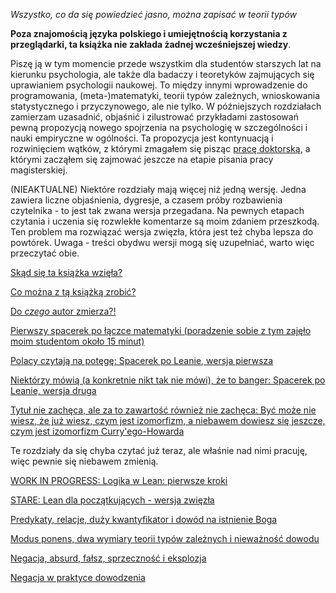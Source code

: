 *Wszystko, co da się powiedzieć jasno, można zapisać w teorii typów*

**Poza znajomością języka polskiego i umiejętnością korzystania z przeglądarki, ta książka nie
zakłada żadnej wcześniejszej wiedzy**.

Piszę ją w tym momencie przede wszystkim dla studentów starszych lat na kierunku psychologia, ale
także dla badaczy i teoretyków zajmujących się uprawianiem psychologii naukowej. To między innymi
wprowadzenie do programowania, (meta-)matematyki, teorii typów zależnych, wnioskowania
statystycznego i przyczynowego, ale nie tylko. W późniejszych rozdziałach zamierzam uzasadnić,
objaśnić i zilustrować przykładami zastosowań pewną propozycją nowego spojrzenia na psychologię w
szczególności i nauki empiryczne w ogólności. Ta propozycja jest kontynuacją i rozwinięciem wątków,
z którymi zmagałem się pisząc [pracę doktorską](./rozdzialy/praca_doktorska.pdf), a którymi zacząłem
się zajmować jeszcze na etapie pisania pracy magisterskiej.

(NIEAKTUALNE) Niektóre rozdziały mają więcej niż jedną wersję. Jedna zawiera liczne objaśnienia,
dygresje, a czasem próby rozbawienia czytelnika - to jest tak zwana wersja przegadana. Na pewnych
etapach czytania i uczenia się rozwlekłe komentarze są moim zdaniem przeszkodą. Ten problem ma
rozwiązać wersja zwięzła, która jest też chyba lepsza do powtórek. Uwaga - treści obydwu wersji mogą
się uzupełniać, warto więc przeczytać obie.

[Skąd się ta książka wzięła?](./rozdzialy/00_Wprowadzenie.md)

[Co można z tą książką zrobić?](./rozdzialy/01_Jak_sie_uczyc.md)

[Do *czego* autor zmierza?!](./rozdzialy/02_Cel.md)

[Pierwszy spacerek po łączce matematyki (poradzenie sobie z tym zajęło moim studentom około 15 minut)](./rozdzialy/Pierwszy_spacerek.md)

[Polacy czytają na potęgę: Spacerek po Leanie, wersja pierwsza](./rozdzialy/Spacerek_po_Leanie_1.md)

[Niektórzy mówią (a konkretnie nikt tak nie mówi), że to banger: Spacerek po Leanie, wersja druga](./rozdzialy/Spacerek_po_Leanie_2.md)

[Tytuł nie zachęca, ale za to zawartość również nie zachęca: Być może nie wiesz, że już wiesz, czym
jest izomorfizm, a niebawem dowiesz się jeszcze, czym jest izomorfizm
Curry'ego-Howarda](./rozdzialy/Izomorfizm_Curryego_Howarda.md)

Te rozdziały da się chyba czytać już teraz, ale właśnie nad nimi pracuję, więc pewnie się niebawem
zmienią.

[WORK IN PROGRESS: Logika w Lean: pierwsze kroki](./02_Logika_w_Lean.md)

[STARE: Lean dla początkujących - wersja zwięzła](./01z_Funkcje_i_Logika_w_Lean.md)

[Predykaty, relacje, duży kwantyfikator i dowód na istnienie Boga](./rozdzialy/Predykaty_dowod_Anzelma.md)

[Modus ponens, dwa wymiary teorii typów zależnych i nieważność dowodu](./04_Modus_Ponens_Niewaznosc_Dowodu.md)

[Negacja, absurd, fałsz, sprzeczność i eksplozja](./05_Negacja.md)

[Negacja w praktyce dowodzenia](./051_Negacja_w_praktyce.md)
